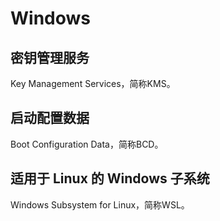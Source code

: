 # Windows

## 密钥管理服务

Key Management Services，简称KMS。

## 启动配置数据

Boot Configuration Data，简称BCD。

## 适用于 Linux 的 Windows 子系统

Windows Subsystem for Linux，简称WSL。

